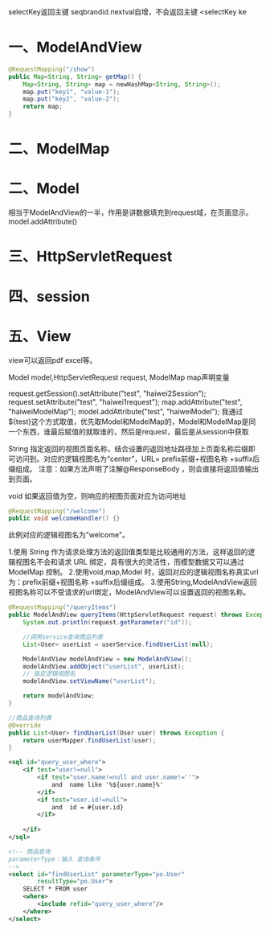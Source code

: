 selectKey返回主键
seqbrandid.nextval自增，不会返回主键
<selectKey ke

# 一、ModelAndView
```java
@RequestMapping("/show")  
public Map<String, String> getMap() {  
    Map<String, String> map = newHashMap<String, String>();  
    map.put("key1", "value-1");  
    map.put("key2", "value-2");  
    return map;  
}  
```

# 二、ModelMap

# 二、Model
相当于ModelAndView的一半，作用是讲数据填充到request域，在页面显示。model.addAttribute()

# 三、HttpServletRequest


# 四、session


# 五、View 
view可以返回pdf excel等。


Model model,HttpServletRequest request, ModelMap map声明变量

request.getSession().setAttribute("test", "haiwei2Session");
request.setAttribute("test", "haiwei1request"); 
map.addAttribute("test", "haiweiModelMap");
model.addAttribute("test", "haiweiModel");
我通过${test}这个方式取值，优先取Model和ModelMap的，Model和ModelMap是同一个东西，谁最后赋值的就取谁的，然后是request，最后是从session中获取





String 指定返回的视图页面名称，结合设置的返回地址路径加上页面名称后缀即可访问到。对应的逻辑视图名为“center”，URL= prefix前缀+视图名称 +suffix后缀组成。
注意：如果方法声明了注解@ResponseBody ，则会直接将返回值输出到页面。

void  如果返回值为空，则响应的视图页面对应为访问地址

```java
@RequestMapping("/welcome")  
public void welcomeHandler() {} 
``` 
此例对应的逻辑视图名为"welcome"。


1.使用 String 作为请求处理方法的返回值类型是比较通用的方法，这样返回的逻辑视图名不会和请求 URL 绑定，具有很大的灵活性，而模型数据又可以通过 ModelMap 控制。
2.使用void,map,Model 时，返回对应的逻辑视图名称真实url为：prefix前缀+视图名称 +suffix后缀组成。
3.使用String,ModelAndView返回视图名称可以不受请求的url绑定，ModelAndView可以设置返回的视图名称。




```java
@RequestMapping("/queryItems")
public ModelAndView queryItems(HttpServletRequest request) throws Exception {
    System.out.println(request.getParameter("id"));

    //调用service查询商品列表
    List<User> userList = userService.findUserList(null);

    ModelAndView modelAndView = new ModelAndView();
    modelAndView.addObject("userList", userList);
    // 指定逻辑视图名
    modelAndView.setViewName("userList");

    return modelAndView;
}
```

```java
//商品查询列表
@Override
public List<User> findUserList(User user) throws Exception {
    return userMapper.findUserList(user);
}
```

```xml
<sql id="query_user_where">
    <if test="user!=null">
        <if test="user.name!=null and user.name!=''">
            and  name like '%${user.name}%'
        </if>
        <if test="user.id!=null">
            and  id = #{user.id}
        </if>
    
    </if>
</sql>

<!-- 商品查询 
parameterType：输入 查询条件
-->
<select id="findUserList" parameterType="po.User" 
        resultType="po.User">
    SELECT * FROM user 
    <where>
        <include refid="query_user_where"/>
    </where>
</select>
```








